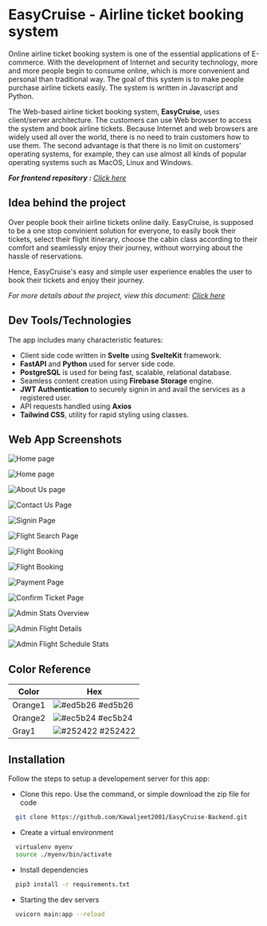 # EasyCruise - Airline ticket booking system

Online airline ticket booking system is one of the essential applications of E-commerce. With
the development of Internet and security technology, more and more people begin to consume
online, which is more convenient and personal than traditional way. The goal of this system is to
make people purchase airline tickets easily. The system is written in Javascript and Python.


The Web-based airline ticket booking system, **EasyCruise**, uses client/server architecture. The
customers can use Web browser to access the system and book airline tickets. Because Internet
and web browsers are widely used all over the world, there is no need to train customers how to
use them. The second advantage is that there is no limit on customers’ operating systems, for
example, they can use almost all kinds of popular operating systems such as MacOS, Linux and
Windows.




***For frontend repository :*** *[Click here](https://github.com/Kawaljeet2001/EasyCruise)*


## Idea behind the project

Over people book their airline tickets online daily. EasyCruise, is supposed to be a one stop convinient solution for everyone, to easily book their tickets, select their flight itinerary, choose the cabin class according to their comfort and seamlessly enjoy their journey, without worrying about the hassle of reservations.

Hence, EasyCruise's easy and simple user experience enables the user to book their tickets and enjoy their journey.

*For more details about the project, view this document: [Click here](http://#)*

## Dev Tools/Technologies
The app includes many characteristic features:

- Client side code written in **Svelte** using **SvelteKit** framework.
- **FastAPI** and **Python** used for server side code.
- **PostgreSQL** is used for being fast, scalable, relational database.
- Seamless content creation using **Firebase Storage** engine.
- **JWT Authentication** to securely signin in and avail the services as a registered user.
- API requests handled using **Axios**
- **Tailwind CSS**, utility for rapid styling using classes.

## Web App Screenshots


![Home page](https://firebasestorage.googleapis.com/v0/b/airlineticketbookingsyst-63c5d.appspot.com/o/screenshots%2FScreenshot%20from%202022-11-08%2021-35-02.png?alt=media&token=eb546668-180e-4e5b-9dd5-33670f1b1481)

![Home page](https://firebasestorage.googleapis.com/v0/b/airlineticketbookingsyst-63c5d.appspot.com/o/screenshots%2FScreenshot%20from%202022-11-08%2021-35-19.png?alt=media&token=56161859-83ee-4ac5-b68d-c499771ee528)

![About Us page](https://firebasestorage.googleapis.com/v0/b/airlineticketbookingsyst-63c5d.appspot.com/o/screenshots%2FScreenshot%20from%202022-11-08%2021-35-33.png?alt=media&token=8fadf382-b2ca-452f-9d5e-020e465c36ce)

![Contact Us Page](https://firebasestorage.googleapis.com/v0/b/airlineticketbookingsyst-63c5d.appspot.com/o/screenshots%2FScreenshot%20from%202022-11-08%2021-35-42.png?alt=media&token=e0e474fc-11e5-4df2-9ed8-5decbb7fbbe6)

![Signin Page](https://firebasestorage.googleapis.com/v0/b/airlineticketbookingsyst-63c5d.appspot.com/o/screenshots%2FScreenshot%20from%202022-11-08%2021-35-54.png?alt=media&token=e17941e9-bd00-4c4a-8dac-4b1521b19f54)

![Flight Search Page](https://firebasestorage.googleapis.com/v0/b/airlineticketbookingsyst-63c5d.appspot.com/o/screenshots%2FScreenshot%20from%202022-11-08%2021-36-29.png?alt=media&token=f7e59914-ea29-438f-85e2-91e4d3d1830e)

![Flight Booking](https://firebasestorage.googleapis.com/v0/b/airlineticketbookingsyst-63c5d.appspot.com/o/screenshots%2FScreenshot%20from%202022-11-08%2021-36-29.png?alt=media&token=f7e59914-ea29-438f-85e2-91e4d3d1830e)

![Flight Booking](https://firebasestorage.googleapis.com/v0/b/airlineticketbookingsyst-63c5d.appspot.com/o/screenshots%2FScreenshot%20from%202022-11-08%2021-37-05.png?alt=media&token=f1135f17-a42d-431e-8b3e-0faa26328b6b)

![Payment Page](https://firebasestorage.googleapis.com/v0/b/airlineticketbookingsyst-63c5d.appspot.com/o/screenshots%2FScreenshot%20from%202022-11-08%2021-37-21.png?alt=media&token=6425a402-86f9-494c-b17e-ed13dad45fa8)

![Confirm Ticket Page](https://firebasestorage.googleapis.com/v0/b/airlineticketbookingsyst-63c5d.appspot.com/o/screenshots%2FScreenshot%20from%202022-11-08%2021-37-28.png?alt=media&token=96ce69b4-4bff-4e58-aaed-158e0923163f)

![Admin Stats Overview](https://firebasestorage.googleapis.com/v0/b/airlineticketbookingsyst-63c5d.appspot.com/o/screenshots%2FScreenshot%20from%202022-11-08%2021-37-48.png?alt=media&token=f82ab4ba-2d9e-49ab-8580-1e86edb60e8a)

![Admin Flight Details](https://firebasestorage.googleapis.com/v0/b/airlineticketbookingsyst-63c5d.appspot.com/o/screenshots%2FScreenshot%20from%202022-11-08%2021-37-53.png?alt=media&token=07773b78-af3b-4b13-9eb2-491ff3225cf0)

![Admin Flight Schedule Stats](https://firebasestorage.googleapis.com/v0/b/airlineticketbookingsyst-63c5d.appspot.com/o/screenshots%2FScreenshot%20from%202022-11-08%2021-38-26.png?alt=media&token=98129a2b-f671-4697-bb8b-eb1383dee4eb)



## Color Reference

| Color             | Hex                                                                |
| ----------------- | ------------------------------------------------------------------ |
| Orange1 | ![#ed5b26](https://via.placeholder.com/10/ec5b26?text=+) #ed5b26 |
| Orange2 | ![#ec5b24](https://via.placeholder.com/10/ec5b24?text=+) #ec5b24 |
| Gray1 | ![#252422](https://via.placeholder.com/10/252422?text=+) #252422 |


## Installation

Follow the steps to setup a developement server for this app:

- Clone this repo. Use the command, or simple download the zip file for code
```bash
  git clone https://github.com/Kawaljeet2001/EasyCruise-Backend.git
```

- Create a virtual environment
```bash
  virtualenv myenv
  source ./myenv/bin/activate
```

- Install dependencies
```bash
  pip3 install -r requirements.txt
```

- Starting the dev servers
```bash
  uvicorn main:app --reload
```

    


